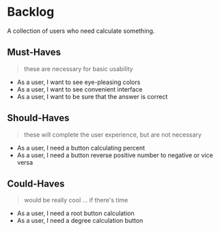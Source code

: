 # Backlog

A collection of users who need calculate something.

## Must-Haves

> these are necessary for basic usability

- As a user, I want to see eye-pleasing colors
- As a user, I want to see convenient interface
- As a user, I want to be sure that the answer is correct

## Should-Haves

> these will complete the user experience, but are not necessary

- As a user, I need a button calculating percent
- As a user, I need a button reverse positive number to negative or vice versa

## Could-Haves

> would be really cool ... if there's time

- As a user, I need a root button calculation
- As a user, I need a degree calculation button
